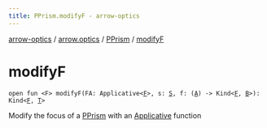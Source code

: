 ```yaml
---
title: PPrism.modifyF - arrow-optics
---
```


[arrow-optics](../../index.html) / [arrow.optics](../index.html) / [PPrism](index.html) / [modifyF](./modify-f.html)

# modifyF

`open fun <F> modifyF(FA: Applicative<`[`F`](modify-f.html#F)`>, s: `[`S`](index.html#S)`, f: (`[`A`](index.html#A)`) -> Kind<`[`F`](modify-f.html#F)`, `[`B`](index.html#B)`>): Kind<`[`F`](modify-f.html#F)`, `[`T`](index.html#T)`>`

Modify the focus of a [PPrism](index.html) with an [Applicative](#) function

